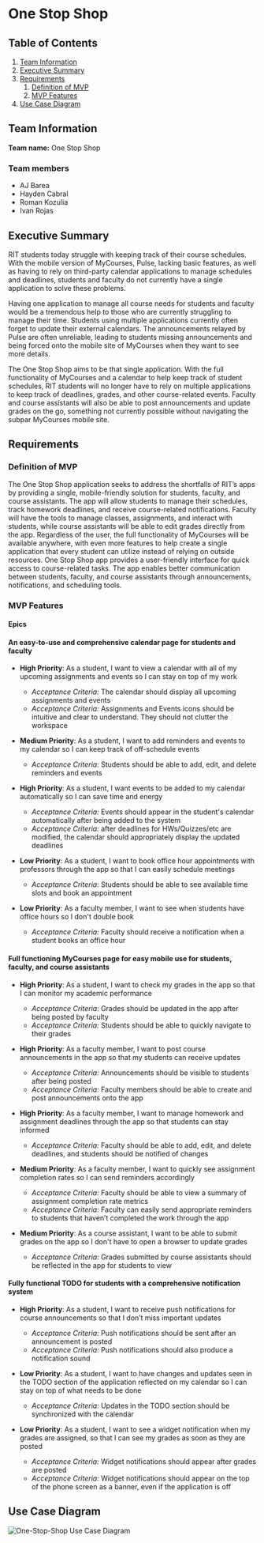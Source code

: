 # One Stop Shop

## Table of Contents

1. [Team Information](#team-information)
2. [Executive Summary](#executive-summary)
3. [Requirements](#requirements)
   1. [Definition of MVP](#definition-of-mvp)
   2. [MVP Features](#mvp-features)
4. [Use Case Diagram](#use-case-diagram)

## Team Information

**Team name:** One Stop Shop

### Team members

- AJ Barea
- Hayden Cabral
- Roman Kozulia
- Ivan Rojas

## Executive Summary

RIT students today struggle with keeping track of their course schedules. With the mobile version of MyCourses, Pulse, lacking basic features, as well as having to rely on third-party calendar applications to manage schedules and deadlines, students and faculty do not currently have a single application to solve these problems.

Having one application to manage all course needs for students and faculty would be a tremendous help to those who are currently struggling to manage their time. Students using multiple applications currently often forget to update their external calendars. The announcements relayed by Pulse are often unreliable, leading to students missing announcements and being forced onto the mobile site of MyCourses when they want to see more details.

The One Stop Shop aims to be that single application. With the full functionality of MyCourses and a calendar to help keep track of student schedules, RIT students will no longer have to rely on multiple applications to keep track of deadlines, grades, and other course-related events. Faculty and course assistants will also be able to post announcements and update grades on the go, something not currently possible without navigating the subpar MyCourses mobile site.

## Requirements

### Definition of MVP

The One Stop Shop application seeks to address the shortfalls of RIT’s apps by providing a single, mobile-friendly solution for students, faculty, and course assistants. The app will allow students to manage their schedules, track homework deadlines, and receive course-related notifications. Faculty will have the tools to manage classes, assignments, and interact with students, while course assistants will be able to edit grades directly from the app. Regardless of the user, the full functionality of MyCourses will be available anywhere, with even more features to help create a single application that every student can utilize instead of relying on outside resources. One Stop Shop app provides a user-friendly interface for quick access to course-related tasks. The app enables better communication between students, faculty, and course assistants through announcements, notifications, and scheduling tools.

### MVP Features

#### Epics

#### An easy-to-use and comprehensive calendar page for students and faculty

- **High Priority**: As a student, I want to view a calendar with all of my upcoming assignments and events so I can stay on top of my work
  - *Acceptance Criteria:* The calendar should display all upcoming assignments and events
  - *Acceptance Criteria:* Assignments and Events icons should be intuitive and clear to understand. They should not clutter the workspace

- **Medium Priority**: As a student, I want to add reminders and events to my calendar so I can keep track of off-schedule events
  - *Acceptance Criteria:* Students should be able to add, edit, and delete reminders and events

- **High Priority**: As a student, I want events to be added to my calendar automatically so I can save time and energy
  - *Acceptance Criteria:* Events should appear in the student's calendar automatically after being added to the system
  - *Acceptance Criteria:* after deadlines for HWs/Quizzes/etc are modified, the calendar should appropriately display the updated deadlines

- **Low Priority**: As a student, I want to book office hour appointments with professors through the app so that I can easily schedule meetings
  - *Acceptance Criteria:* Students should be able to see available time slots and book an appointment

- **Low Priority**: As a faculty member, I want to see when students have office hours so I don't double book
  - *Acceptance Criteria:* Faculty should receive a notification when a student books an office hour

#### Full functioning MyCourses page for easy mobile use for students, faculty, and course assistants

- **High Priority**: As a student, I want to check my grades in the app so that I can monitor my academic performance
  - *Acceptance Criteria:* Grades should be updated in the app after being posted by faculty
  - *Acceptance Criteria:* Students should be able to quickly navigate to their grades

- **High Priority**: As a faculty member, I want to post course announcements in the app so that my students can receive updates
  - *Acceptance Criteria:* Announcements should be visible to students after being posted
  - *Acceptance Criteria:* Faculty members should be able to create and post announcements onto the app

- **High Priority**: As a faculty member, I want to manage homework and assignment deadlines through the app so that students can stay informed
  - *Acceptance Criteria:* Faculty should be able to add, edit, and delete deadlines, and students should be notified of changes

- **Medium Priority**: As a faculty member, I want to quickly see assignment completion rates so I can send reminders accordingly
  - *Acceptance Criteria:* Faculty should be able to view a summary of assignment completion rate metrics
  - *Acceptance Criteria:* Faculty can easily send appropriate reminders to students that haven’t completed the work through the app

- **Medium Priority**: As a course assistant, I want to be able to submit grades on the app so I don't have to open a browser to update grades
  - *Acceptance Criteria:* Grades submitted by course assistants should be reflected in the app for students to view

#### Fully functional TODO for students with a comprehensive notification system

- **High Priority**: As a student, I want to receive push notifications for course announcements so that I don’t miss important updates
  - *Acceptance Criteria:* Push notifications should be sent after an announcement is posted
  - *Acceptance Criteria:* Push notifications should also produce a notification sound

- **Low Priority**: As a student, I want to have changes and updates seen in the TODO section of the application reflected on my calendar so I can stay on top of what needs to be done
  - *Acceptance Criteria:* Updates in the TODO section should be synchronized with the calendar

- **Low Priority**: As a student, I want to see a widget notification when my grades are assigned, so that I can see my grades as soon as they are posted
  - *Acceptance Criteria:* Widget notifications should appear after grades are posted
  - *Acceptance Criteria:* Widget notifications should appear on the top of the phone screen as a banner, even if the application is off

## Use Case Diagram

![One-Stop-Shop Use Case Diagram](https://github.com/user-attachments/assets/59c0e222-78ae-4d51-a549-6585090a8aa9)
